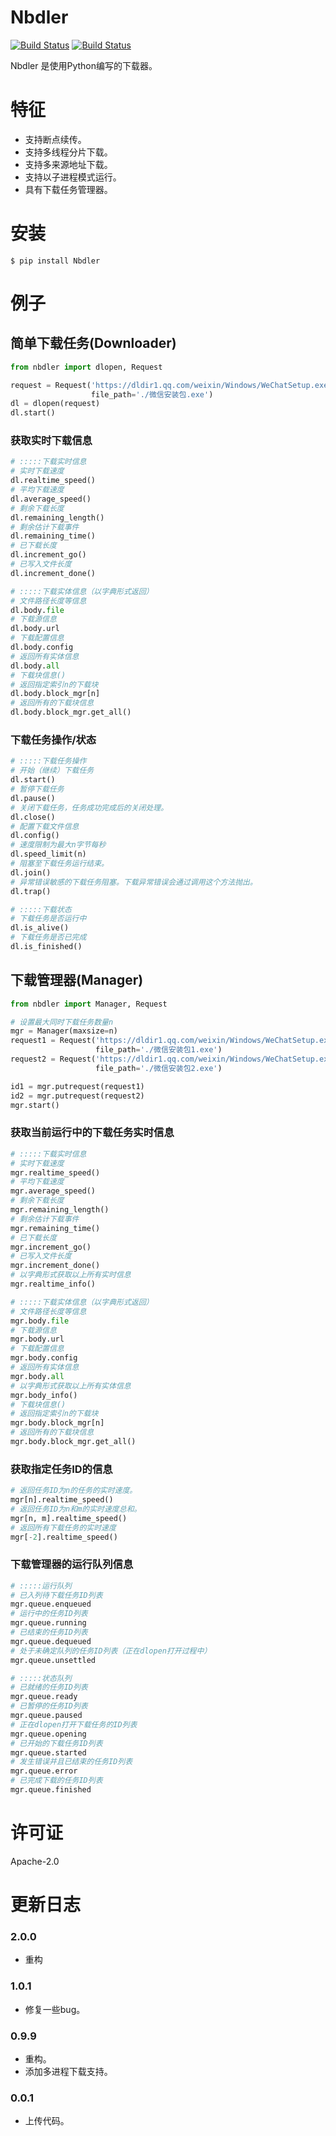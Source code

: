 Nbdler
===============
[![Build Status](https://img.shields.io/badge/build-passing-green.svg)](https://github.com/ZSAIm/Nbdler)
[![Build Status](https://img.shields.io/badge/pypi-v2.0.0-blue.svg)](https://pypi.org/project/Nbdler/)

Nbdler 是使用Python编写的下载器。


# 特征

* 支持断点续传。
* 支持多线程分片下载。
* 支持多来源地址下载。
* 支持以子进程模式运行。
* 具有下载任务管理器。


# 安装

    $ pip install Nbdler

# 例子

## 简单下载任务(Downloader)
```python
from nbdler import dlopen, Request

request = Request('https://dldir1.qq.com/weixin/Windows/WeChatSetup.exe', max_thread=32,
                  file_path='./微信安装包.exe')
dl = dlopen(request)
dl.start()
```

### 获取实时下载信息
```python
# :::::下载实时信息
# 实时下载速度
dl.realtime_speed()
# 平均下载速度
dl.average_speed()
# 剩余下载长度
dl.remaining_length()
# 剩余估计下载事件
dl.remaining_time()
# 已下载长度
dl.increment_go()
# 已写入文件长度
dl.increment_done()

# :::::下载实体信息（以字典形式返回）
# 文件路径长度等信息
dl.body.file
# 下载源信息
dl.body.url
# 下载配置信息
dl.body.config
# 返回所有实体信息
dl.body.all
# 下载块信息()
# 返回指定索引n的下载块
dl.body.block_mgr[n]
# 返回所有的下载块信息
dl.body.block_mgr.get_all()
```

### 下载任务操作/状态
```python
# :::::下载任务操作
# 开始（继续）下载任务
dl.start()
# 暂停下载任务
dl.pause()
# 关闭下载任务，任务成功完成后的关闭处理。
dl.close()
# 配置下载文件信息
dl.config()
# 速度限制为最大n字节每秒
dl.speed_limit(n)
# 阻塞至下载任务运行结束。
dl.join()
# 异常错误敏感的下载任务阻塞。下载异常错误会通过调用这个方法抛出。
dl.trap()

# :::::下载状态
# 下载任务是否运行中
dl.is_alive()
# 下载任务是否已完成
dl.is_finished()
```

## 下载管理器(Manager)
```python
from nbdler import Manager, Request

# 设置最大同时下载任务数量n
mgr = Manager(maxsize=n)
request1 = Request('https://dldir1.qq.com/weixin/Windows/WeChatSetup.exe', max_thread=32,
                   file_path='./微信安装包1.exe')
request2 = Request('https://dldir1.qq.com/weixin/Windows/WeChatSetup.exe', max_thread=32,
                   file_path='./微信安装包2.exe')

id1 = mgr.putrequest(request1)
id2 = mgr.putrequest(request2)
mgr.start()
```

### 获取当前运行中的下载任务实时信息
```python
# :::::下载实时信息
# 实时下载速度
mgr.realtime_speed()
# 平均下载速度
mgr.average_speed()
# 剩余下载长度
mgr.remaining_length()
# 剩余估计下载事件
mgr.remaining_time()
# 已下载长度
mgr.increment_go()
# 已写入文件长度
mgr.increment_done()
# 以字典形式获取以上所有实时信息
mgr.realtime_info()

# :::::下载实体信息（以字典形式返回）
# 文件路径长度等信息
mgr.body.file
# 下载源信息
mgr.body.url
# 下载配置信息
mgr.body.config
# 返回所有实体信息
mgr.body.all
# 以字典形式获取以上所有实体信息
mgr.body_info()
# 下载块信息()
# 返回指定索引n的下载块
mgr.body.block_mgr[n]
# 返回所有的下载块信息
mgr.body.block_mgr.get_all()

```

### 获取指定任务ID的信息
```python
# 返回任务ID为n的任务的实时速度。
mgr[n].realtime_speed()
# 返回任务ID为n和m的实时速度总和。
mgr[n, m].realtime_speed()
# 返回所有下载任务的实时速度
mgr[-2].realtime_speed()
```

### 下载管理器的运行队列信息
```python
# :::::运行队列
# 已入列待下载任务ID列表
mgr.queue.enqueued
# 运行中的任务ID列表
mgr.queue.running
# 已结束的任务ID列表
mgr.queue.dequeued
# 处于未确定队列的任务ID列表（正在dlopen打开过程中）
mgr.queue.unsettled

# :::::状态队列
# 已就绪的任务ID列表
mgr.queue.ready
# 已暂停的任务ID列表
mgr.queue.paused
# 正在dlopen打开下载任务的ID列表
mgr.queue.opening
# 已开始的下载任务ID列表
mgr.queue.started
# 发生错误并且已结束的任务ID列表
mgr.queue.error
# 已完成下载的任务ID列表
mgr.queue.finished
```


# 许可证
Apache-2.0

# 更新日志

### 2.0.0
- 重构

### 1.0.1
- 修复一些bug。

### 0.9.9
- 重构。
- 添加多进程下载支持。

### 0.0.1
- 上传代码。

 
